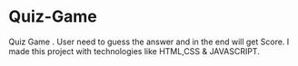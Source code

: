 # Quiz-Game
Quiz Game . User need to guess the answer and in the end will get Score. I made this project with technologies like HTML,CSS &amp; JAVASCRIPT.
